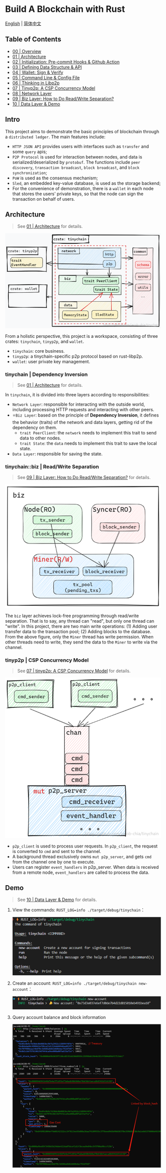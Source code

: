 # Build A Blockchain with Rust

[English](README.md) | [简体中文](README_ZH.md)

## Table of Contents

- [00 | Overview](README.md)
- [01 | Architecture](doc/en/01-architecture.md)
- [02 | Initialization: Pre-commit Hooks & Github Action](doc/en/02-init-project.md)
- [03 | Defining Data Structure & API](doc/en/03-data-structure-api.md)
- [04 | Wallet: Sign & Verify](doc/en/04-wallet.md)
- [05 | Command Line & Config File](doc/en/05-cmd-config.md)
- [06 | Thinking in Libp2p](doc/en/06-libp2p.md)
- [07 | Tinyp2p: A CSP Concurrency Model](doc/en/07-tinyp2p.md)
- [08 | Network Layer](doc/en/08-network.md)
- [09 | Biz Layer: How to Do Read/Write Separation?](doc/en/09-biz.md)
- [10 | Data Layer & Demo](doc/en/10-data.md)

## Intro

This project aims to demonstrate the basic principles of blockchain through a `distributed ledger`. The main features include:

- `HTTP JSON API` provides users with interfaces such as `transfer` and some `query` apis;
- `P2P Protocol` is used for interaction between nodes, and data is serialized/deserialized by `protobuf`. The functions include `peer discovery`, `transaction broadcast`, `block broadcast`, and `block synchronization`;
- `PoW` is used as the consensus mechanism;
- `Sled`, an embedded key-value database, is used as the storage backend;
- For the convenience of demonstration, there is a `wallet` in each node that stores the users' private keys, so that the node can sign the transaction on behalf of users.

## Architecture

> See [01 | Architecture](doc/en/01-architecture.md) for details.

![](doc/img/01-architecture.png)

From a holistic perspective, this project is a workspace, consisting of three crates: `tinychain`, `tinyp2p`, and `wallet`.

- `tinychain`: core business.
- `tinyp2p`: a tinychain-specific p2p protocol based on rust-libp2p.
- `wallet`: user private key management.

### tinychain | Dependency Inversion

> See [01 | Architecture](doc/en/01-architecture.md) for details.

In `tinychain`, it is divided into three layers according to responsibilities:

- `Network Layer`: responsible for interacting with the outside world, including processing HTTP requests and interacting with other peers.
- ⭐`Biz Layer`: based on the principle of **Dependency Inversion**, it defines the behavior (traits) of the network and data layers, getting rid of the dependency on them.
  - `trait PeerClient`: the `network` needs to implement this trait to send data to other nodes.
  - `trait State`: the `data` needs to implement this trait to save the local state.
- `Data Layer`: responsible for saving the state.

### tinychain::biz | Read/Write Separation

> See [09 | Biz Layer: How to Do Read/Write Separation?](doc/en/09-biz.md) for details.

![](doc/img/09-biz.png)

The `biz` layer achieves lock-free programming through read/write separation. That is to say, any thread can "read", but only one thread can "write". In this project, there are two main write operations: (1) Adding user transfer data to the transaction pool; (2) Adding blocks to the database. From the above figure, only the `Miner` thread has write permission. When other threads need to write, they send the data to the `Miner` to write via the channel.

### tinyp2p | CSP Concurrency Model

> See [07 | tinyp2p: A CSP Concurrency Model](doc/en/07-tinyp2p.md) for details.

![](doc/img/07-csp.png)

- `p2p_client` is used to process user requests. In `p2p_client`, the request is converted to `cmd` and sent to the channel.
- A background thread exclusively owns `mut p2p_server`, and gets `cmd` from the channel one by one to execute.
- Users can register `event_handlers` in p2p_server. When data is received from a remote node, `event_handlers` are called to process the data.

## Demo

> See [10 | Data Layer & Demo](doc/en/10-data.md) for details.

1. View the commands: `RUST_LOG=info ./target/debug/tinychain`：

   ![](doc/img/05-cmd-help.png)

2. Create an account: `RUST_LOG=info ./target/debug/tinychain new-account`：

   ![](doc/img/05-cmd-new-account.png)

3. Query account balance and block information

   ![](doc/img/10-block-state.png)
